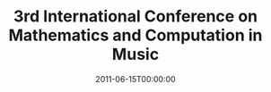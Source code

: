 ---
acronym: MCM2011
date: '2011-06-15T00:00:00'
ext_url: http://mcm2011.ircam.fr/drupal/
location: Paris, France
submission_date: '2011-01-21T00:00:00'
title: 3rd International Conference on Mathematics and Computation in Music
---